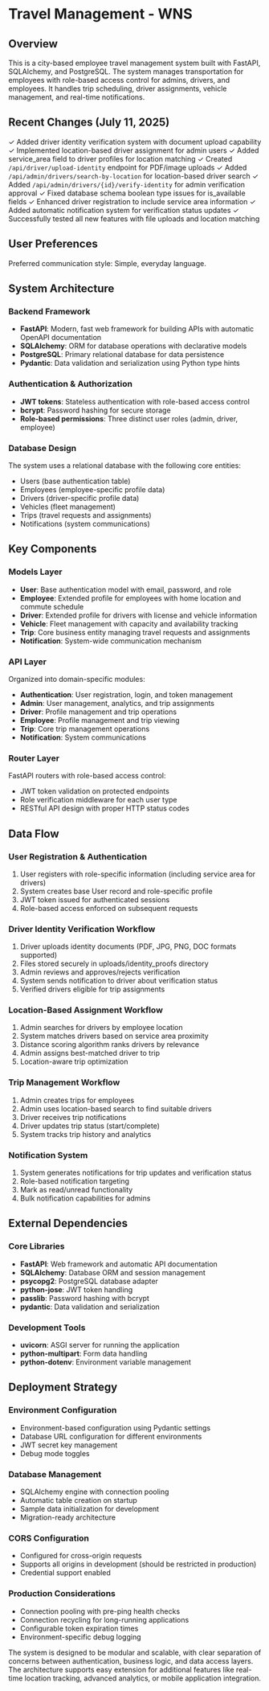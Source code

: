 # Travel Management - WNS

## Overview

This is a city-based employee travel management system built with FastAPI, SQLAlchemy, and PostgreSQL. The system manages transportation for employees with role-based access control for admins, drivers, and employees. It handles trip scheduling, driver assignments, vehicle management, and real-time notifications.

## Recent Changes (July 11, 2025)

✓ Added driver identity verification system with document upload capability
✓ Implemented location-based driver assignment for admin users
✓ Added service_area field to driver profiles for location matching
✓ Created `/api/driver/upload-identity` endpoint for PDF/image uploads
✓ Added `/api/admin/drivers/search-by-location` for location-based driver search
✓ Added `/api/admin/drivers/{id}/verify-identity` for admin verification approval
✓ Fixed database schema boolean type issues for is_available fields
✓ Enhanced driver registration to include service area information
✓ Added automatic notification system for verification status updates
✓ Successfully tested all new features with file uploads and location matching

## User Preferences

Preferred communication style: Simple, everyday language.

## System Architecture

### Backend Framework
- **FastAPI**: Modern, fast web framework for building APIs with automatic OpenAPI documentation
- **SQLAlchemy**: ORM for database operations with declarative models
- **PostgreSQL**: Primary relational database for data persistence
- **Pydantic**: Data validation and serialization using Python type hints

### Authentication & Authorization
- **JWT tokens**: Stateless authentication with role-based access control
- **bcrypt**: Password hashing for secure storage
- **Role-based permissions**: Three distinct user roles (admin, driver, employee)

### Database Design
The system uses a relational database with the following core entities:
- Users (base authentication table)
- Employees (employee-specific profile data)
- Drivers (driver-specific profile data)
- Vehicles (fleet management)
- Trips (travel requests and assignments)
- Notifications (system communications)

## Key Components

### Models Layer
- **User**: Base authentication model with email, password, and role
- **Employee**: Extended profile for employees with home location and commute schedule
- **Driver**: Extended profile for drivers with license and vehicle information
- **Vehicle**: Fleet management with capacity and availability tracking
- **Trip**: Core business entity managing travel requests and assignments
- **Notification**: System-wide communication mechanism

### API Layer
Organized into domain-specific modules:
- **Authentication**: User registration, login, and token management
- **Admin**: User management, analytics, and trip assignments
- **Driver**: Profile management and trip operations
- **Employee**: Profile management and trip viewing
- **Trip**: Core trip management operations
- **Notification**: System communications

### Router Layer
FastAPI routers with role-based access control:
- JWT token validation on protected endpoints
- Role verification middleware for each user type
- RESTful API design with proper HTTP status codes

## Data Flow

### User Registration & Authentication
1. User registers with role-specific information (including service area for drivers)
2. System creates base User record and role-specific profile
3. JWT token issued for authenticated sessions
4. Role-based access enforced on subsequent requests

### Driver Identity Verification Workflow
1. Driver uploads identity documents (PDF, JPG, PNG, DOC formats supported)
2. Files stored securely in uploads/identity_proofs directory
3. Admin reviews and approves/rejects verification
4. System sends notification to driver about verification status
5. Verified drivers eligible for trip assignments

### Location-Based Assignment Workflow
1. Admin searches for drivers by employee location
2. System matches drivers based on service area proximity
3. Distance scoring algorithm ranks drivers by relevance
4. Admin assigns best-matched driver to trip
5. Location-aware trip optimization

### Trip Management Workflow
1. Admin creates trips for employees
2. Admin uses location-based search to find suitable drivers
3. Driver receives trip notifications
4. Driver updates trip status (start/complete)
5. System tracks trip history and analytics

### Notification System
1. System generates notifications for trip updates and verification status
2. Role-based notification targeting
3. Mark as read/unread functionality
4. Bulk notification capabilities for admins

## External Dependencies

### Core Libraries
- **FastAPI**: Web framework and automatic API documentation
- **SQLAlchemy**: Database ORM and session management
- **psycopg2**: PostgreSQL database adapter
- **python-jose**: JWT token handling
- **passlib**: Password hashing with bcrypt
- **pydantic**: Data validation and serialization

### Development Tools
- **uvicorn**: ASGI server for running the application
- **python-multipart**: Form data handling
- **python-dotenv**: Environment variable management

## Deployment Strategy

### Environment Configuration
- Environment-based configuration using Pydantic settings
- Database URL configuration for different environments
- JWT secret key management
- Debug mode toggles

### Database Management
- SQLAlchemy engine with connection pooling
- Automatic table creation on startup
- Sample data initialization for development
- Migration-ready architecture

### CORS Configuration
- Configured for cross-origin requests
- Supports all origins in development (should be restricted in production)
- Credential support enabled

### Production Considerations
- Connection pooling with pre-ping health checks
- Connection recycling for long-running applications
- Configurable token expiration times
- Environment-specific debug logging

The system is designed to be modular and scalable, with clear separation of concerns between authentication, business logic, and data access layers. The architecture supports easy extension for additional features like real-time location tracking, advanced analytics, or mobile application integration.